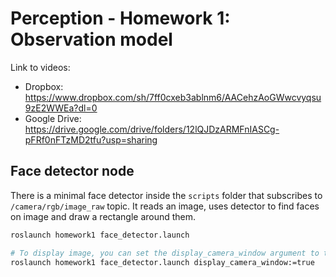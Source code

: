 # Perception - Homework 1: Observation model

Link to videos:
- Dropbox: https://www.dropbox.com/sh/7ff0cxeb3ablnm6/AACehzAoGWwcvyqsu9zE2WWEa?dl=0
- Google Drive: https://drive.google.com/drive/folders/12lQJDzARMFnIASCg-pFRf0nFTzMD2tfu?usp=sharing

## Face detector node
There is a minimal face detector inside the `scripts` folder that subscribes to `/camera/rgb/image_raw` topic. It reads an image, uses detector to find faces on image and draw a rectangle around them.

```bash
roslaunch homework1 face_detector.launch

# To display image, you can set the display_camera_window argument to true
roslaunch homework1 face_detector.launch display_camera_window:=true
```